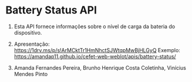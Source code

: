 # Battery Status API

1) Esta API fornece informações sobre o nível de carga da bateria do dispositivo.

2) Apresentação: https://1drv.ms/p/s!ArMCktTr1HmNhctSJWtqpMwBjHLGyQ
Exemplo: https://amandap11.github.io/cefet-web-weblot/apis/battery-status/

3) Amanda Fernandes Pereira, Brunho Henrique Costa Coletinha, Vinícius Mendes Pinto

